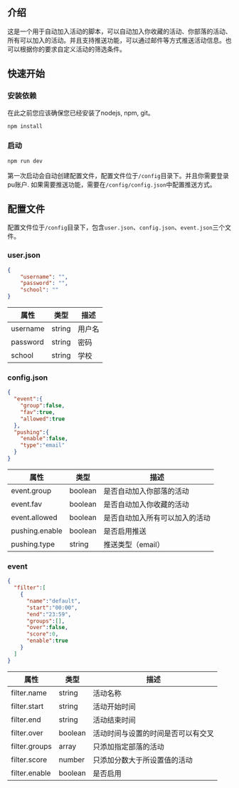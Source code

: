 ## 介绍
这是一个用于自动加入活动的脚本，可以自动加入你收藏的活动、你部落的活动、所有可以加入的活动。并且支持推送功能，可以通过邮件等方式推送活动信息。也可以根据你的要求自定义活动的筛选条件。
## 快速开始
### 安装依赖
在此之前您应该确保您已经安装了nodejs, npm, git。
```bash
npm install
```
### 启动
```bash
npm run dev
```
第一次启动会自动创建配置文件，配置文件位于`/config`目录下。并且你需要登录pu账户. 如果需要推送功能，需要在`/config/config.json`中配置推送方式。

## 配置文件
配置文件位于`/config`目录下，包含`user.json`、`config.json`、`event.json`三个文件。
### user.json
```json
{
    "username": "",
    "password": "",
    "school": ""
}
```

| 属性       | 类型     | 描述  |
|----------|--------|-----|
| username | string | 用户名 |
| password | string | 密码  |
| school   | string | 学校  |

### config.json
```json
{
  "event":{
    "group":false,
    "fav":true,
    "allowed":true
  },
  "pushing":{
    "enable":false,
    "type":"email"
  }
}
```

| 属性             | 类型      | 描述              |
|----------------|---------|-----------------|
| event.group    | boolean | 是否自动加入你部落的活动    |
| event.fav      | boolean | 是否自动加入你收藏的活动    |
| event.allowed  | boolean | 是否自动加入所有可以加入的活动 |
| pushing.enable | boolean | 是否启用推送          |
| pushing.type   | string  | 推送类型（email）     |

### event
```json
{
  "filter":[
    {
      "name":"default",
      "start":"00:00",
      "end":"23:59",
      "groups":[],
      "over":false,
      "score":0,
      "enable":true
    }
  ]
}
```

| 属性            | 类型      | 描述                |
|---------------|---------|-------------------|
| filter.name   | string  | 活动名称              |
| filter.start  | string  | 活动开始时间            |
| filter.end    | string  | 活动结束时间            |
| filter.over   | boolean | 活动时间与设置的时间是否可以有交叉 |
| filter.groups | array   | 只添加指定部落的活动        |
| filter.score  | number  | 只添加分数大于所设置值的活动    |
| filter.enable | boolean | 是否启用              |
